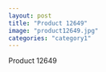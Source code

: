 ```yaml
---
layout: post
title: "Product 12649"
image: "product12649.jpg"
categories: "category1"
---
```

Product 12649
